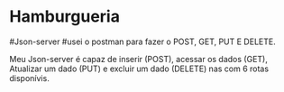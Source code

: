 # Hamburgueria
#Json-server
#usei o postman para fazer o POST, GET, PUT E DELETE.

Meu Json-server  é capaz de inserir 
(POST), acessar os dados (GET), Atualizar um 
dado (PUT) e excluir um dado (DELETE) nas com 
6 rotas disponívis.


